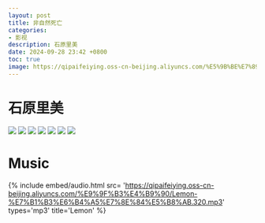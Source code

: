 ```yaml
---
layout: post
title: 非自然死亡
categories:
- 影视
description: 石原里美
date: 2024-09-28 23:42 +0800
toc: true
image: https://qipaifeiying.oss-cn-beijing.aliyuncs.com/%E5%9B%BE%E7%89%87/202409282340968.png
---
```

# 石原里美
![](https://qipaifeiying.oss-cn-beijing.aliyuncs.com/%E5%9B%BE%E7%89%87/202409282341274.png)
![](https://qipaifeiying.oss-cn-beijing.aliyuncs.com/%E5%9B%BE%E7%89%87/202409282341826.png)
![](https://qipaifeiying.oss-cn-beijing.aliyuncs.com/%E5%9B%BE%E7%89%87/202409291550407.png)
![](https://qipaifeiying.oss-cn-beijing.aliyuncs.com/%E5%9B%BE%E7%89%87/202409291333919.png)
![](https://qipaifeiying.oss-cn-beijing.aliyuncs.com/%E5%9B%BE%E7%89%87/202409282341383.png)
![](https://qipaifeiying.oss-cn-beijing.aliyuncs.com/%E5%9B%BE%E7%89%87/202409282341227.png)
![](https://qipaifeiying.oss-cn-beijing.aliyuncs.com/%E5%9B%BE%E7%89%87/202409282341144.png)
# Music
{%
  include embed/audio.html
  src= 'https://qipaifeiying.oss-cn-beijing.aliyuncs.com/%E9%9F%B3%E4%B9%90/Lemon-%E7%B1%B3%E6%B4%A5%E7%8E%84%E5%B8%AB.320.mp3'
  types='mp3'
  title='Lemon'
%}
